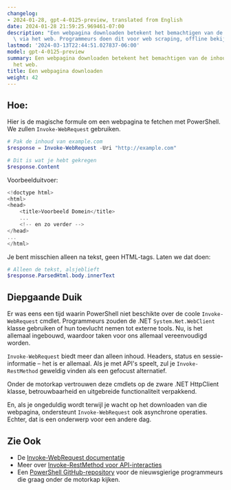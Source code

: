 ```yaml
---
changelog:
- 2024-01-28, gpt-4-0125-preview, translated from English
date: 2024-01-28 21:59:25.969461-07:00
description: "Een webpagina downloaden betekent het bemachtigen van de inhoud ervan\
  \ via het web. Programmeurs doen dit voor web scraping, offline bekijken, of het\u2026"
lastmod: '2024-03-13T22:44:51.027837-06:00'
model: gpt-4-0125-preview
summary: Een webpagina downloaden betekent het bemachtigen van de inhoud ervan via
  het web.
title: Een webpagina downloaden
weight: 42
---
```


## Hoe:
Hier is de magische formule om een webpagina te fetchen met PowerShell. We zullen `Invoke-WebRequest` gebruiken.

```PowerShell
# Pak de inhoud van example.com
$response = Invoke-WebRequest -Uri "http://example.com"

# Dit is wat je hebt gekregen
$response.Content
```

Voorbeelduitvoer:

```PowerShell
<!doctype html>
<html>
<head>
    <title>Voorbeeld Domein</title>
    ...
    <!-- en zo verder -->
</head>
...
</html>
```

Je bent misschien alleen na tekst, geen HTML-tags. Laten we dat doen:

```PowerShell
# Alleen de tekst, alsjeblieft
$response.ParsedHtml.body.innerText
```

## Diepgaande Duik
Er was eens een tijd waarin PowerShell niet beschikte over de coole `Invoke-WebRequest` cmdlet. Programmeurs zouden de .NET `System.Net.WebClient` klasse gebruiken of hun toevlucht nemen tot externe tools. Nu, is het allemaal ingebouwd, waardoor taken voor ons allemaal vereenvoudigd worden.

`Invoke-WebRequest` biedt meer dan alleen inhoud. Headers, status en sessie-informatie – het is er allemaal. Als je met API's speelt, zul je `Invoke-RestMethod` geweldig vinden als een gefocust alternatief.

Onder de motorkap vertrouwen deze cmdlets op de zware .NET HttpClient klasse, betrouwbaarheid en uitgebreide functionaliteit verpakkend.

En, als je ongeduldig wordt terwijl je wacht op het downloaden van die webpagina, ondersteunt `Invoke-WebRequest` ook asynchrone operaties. Echter, dat is een onderwerp voor een andere dag.

## Zie Ook
- De [Invoke-WebRequest documentatie](https://docs.microsoft.com/en-us/powershell/module/microsoft.powershell.utility/invoke-webrequest)
- Meer over [Invoke-RestMethod voor API-interacties](https://docs.microsoft.com/en-us/powershell/module/microsoft.powershell.utility/invoke-restmethod)
- Een [PowerShell GitHub-repository](https://github.com/PowerShell/PowerShell) voor de nieuwsgierige programmeurs die graag onder de motorkap kijken.
